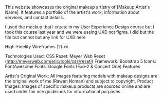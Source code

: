 This website showcases the original makeup artistry of [Makeup Artist's Name].  It features a portfolio of the artist's work, information about services, and contact details.

I used the mockup that I create in my User Experience Design course but I took this course last year and we were useing UXD not figma. I did but the file but cannot but any link for UXD here

High-Fidelity Wireframes (2).xd

Technologies Used:
CSS Reset: Meyer Web Reset (http://meyerweb.com/eric/tools/css/reset/)
Framework: Bootstrap 5
Icons: FontAwesome
Fonts: Google Fonts (Exo-2 & Concert One)
Features

Artist's Original Work: All images featuring models with makeup designs are the original work of me (Rawan Noman) and subject to copyright.
Product Images: Images of specific makeup products are sourced online and are used under fair use guidelines for informational purposes.
